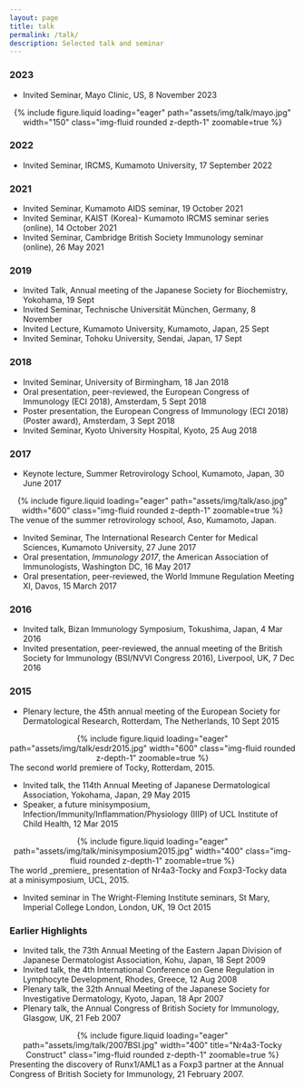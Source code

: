 ```yaml
---
layout: page
title: talk
permalink: /talk/
description: Selected talk and seminar
---
```


### 2023
- Invited Seminar, Mayo Clinic, US, 8 November 2023

<div class="row">
    <div style="text-align: center;">
        {% include figure.liquid loading="eager" path="assets/img/talk/mayo.jpg"  width="150" class="img-fluid rounded z-depth-1" zoomable=true %}
    </div>
</div>

### 2022

- Invited Seminar, IRCMS, Kumamoto University, 17 September 2022

### 2021

- Invited Seminar, Kumamoto AIDS seminar, 19 October 2021
- Invited Seminar, KAIST (Korea)- Kumamoto IRCMS seminar series (online), 14 October 2021
- Invited Seminar, Cambridge British Society Immunology seminar (online), 26 May 2021

### 2019
- Invited Talk, Annual meeting of the Japanese Society for Biochemistry, Yokohama, 19 Sept
- Invited Seminar, Technische Universität München, Germany, 8 November
- Invited Lecture, Kumamoto University, Kumamoto, Japan, 25 Sept
- Invited Seminar, Tohoku University, Sendai, Japan, 17 Sept

### 2018
- Invited Seminar, University of Birmingham, 18 Jan 2018
- Oral presentation, peer-reviewed, the European Congress of Immunology (ECI 2018), Amsterdam, 5 Sept 2018
- Poster presentation, the European Congress of Immunology (ECI 2018) (Poster award), Amsterdam, 3 Sept 2018
- Invited Seminar, Kyoto University Hospital, Kyoto, 25 Aug 2018

### 2017
- Keynote lecture, Summer Retrovirology School, Kumamoto, Japan, 30 June 2017

<div class="row">
    <div style="text-align: center;">
        {% include figure.liquid loading="eager" path="assets/img/talk/aso.jpg"  width="600" class="img-fluid rounded z-depth-1" zoomable=true %}
    </div>
</div>
<div class="caption">
The venue of the summer retrovirology school, Aso, Kumamoto, Japan.
</div>

- Invited Seminar, The International Research Center for Medical Sciences, Kumamoto University, 27 June 2017
- Oral presentation, _Immunology 2017_, the American Association of Immunologists, Washington DC, 16 May 2017
- Oral presentation, peer-reviewed, the World Immune Regulation Meeting XI, Davos, 15 March 2017

### 2016
- Invited talk, Bizan Immunology Symposium, Tokushima, Japan, 4 Mar 2016
- Invited presentation, peer-reviewed, the annual meeting of the British Society for Immunology (BSI/NVVI Congress 2016), Liverpool, UK, 7 Dec 2016

### 2015
- Plenary lecture, the 45th annual meeting of the European Society for Dermatological Research, Rotterdam, The Netherlands, 10 Sept 2015

<div class="row">
    <div style="text-align: center;">
        {% include figure.liquid loading="eager" path="assets/img/talk/esdr2015.jpg"  width="600" class="img-fluid rounded z-depth-1" zoomable=true %}
    </div>
</div>
<div class="caption">
 The second world premiere of Tocky, Rotterdam, 2015.
</div>



- Invited talk, the 114th Annual Meeting of Japanese Dermatological Association, Yokohama, Japan, 29 May 2015
- Speaker, a future minisymposium, Infection/Immunity/Inflammation/Physiology (IIIP) of UCL Institute of Child Health, 12 Mar 2015

<div class="row">
    <div style="text-align: center;">
        {% include figure.liquid loading="eager" path="assets/img/talk/minisymposium2015.jpg"  width="400" class="img-fluid rounded z-depth-1" zoomable=true %}
    </div>
</div>
<div class="caption">
 The world _premiere_ presentation of Nr4a3-Tocky and Foxp3-Tocky data at a minisymposium, UCL, 2015.
</div>
</div>

- Invited seminar in The Wright-Fleming Institute seminars, St Mary, Imperial College London, London, UK, 19 Oct 2015

### Earlier Highlights
- Invited talk, the 73th Annual Meeting of the Eastern Japan Division of Japanese Dermatologist Association, Kohu, Japan, 18 Sept 2009
- Invited talk, the 4th International Conference on Gene Regulation in Lymphocyte Development, Rhodes, Greece, 12 Aug 2008
- Plenary talk, the 32th Annual Meeting of the Japanese Society for Investigative Dermatology, Kyoto, Japan, 18 Apr 2007
- Plenary talk, the Annual Congress of British Society for Immunology, Glasgow, UK, 21 Feb 2007

<div class="row">
    <div style="text-align: center;">
        {% include figure.liquid loading="eager" path="assets/img/talk/2007BSI.jpg"  width="400" title="Nr4a3-Tocky Construct" class="img-fluid rounded z-depth-1" zoomable=true %}
    </div>
</div>
<div class="caption">
 Presenting the discovery of Runx1/AML1 as a Foxp3 partner at the Annual Congress of British Society for Immunology, 21 February 2007.
</div>


